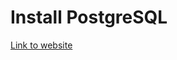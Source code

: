 # Install PostgreSQL

[Link to website](https://www.w3schools.com/postgresql/postgresql_install.php)